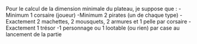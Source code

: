 Pour le calcul de la dimension minimale du plateau, je suppose que :
-Minimum 1 corsaire (joueur)
-Minimum 2 pirates (un de chaque type)
-Exactement 2 machettes, 2 mousquets, 2 armures et 1 pelle par corsaire
-Exactement 1 trésor
-1 personnage ou 1 lootable (ou rien) par case au lancement de la partie
